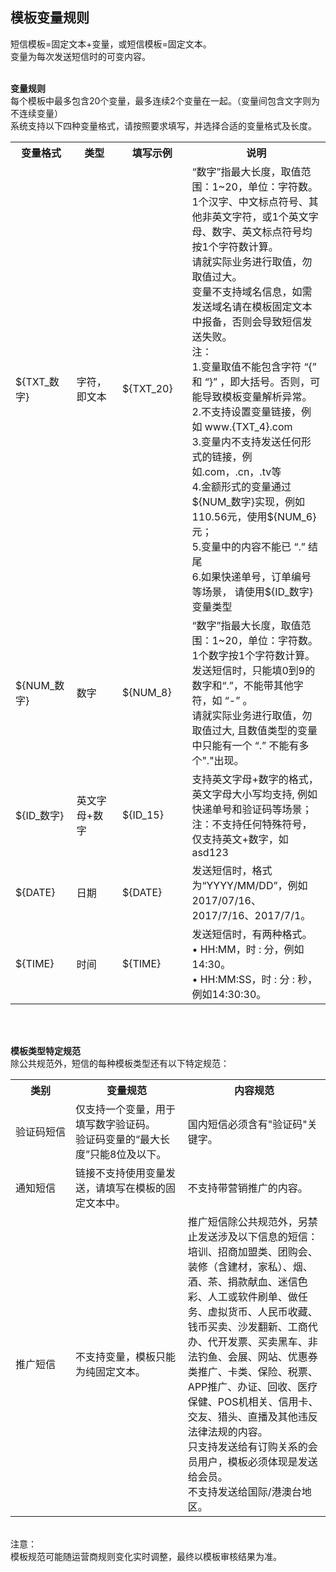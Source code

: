 ## 模板变量规则<br>

短信模板=固定文本+变量，或短信模板=固定文本。<br>
变量为每次发送短信时的可变内容。<br><br>

**变量规则**<br>
每个模板中最多包含20个变量，最多连续2个变量在一起。（变量间包含文字则为不连续变量）<br>
系统支持以下四种变量格式，请按照要求填写，并选择合适的变量格式及长度。<br>   

<table>
     <tr align="center">
        <th width="150">变量格式</th>
        <th width="150">类型</th>
        <th width="150">填写示例</th>
        <th width="400">说明</th>
     </tr>
      <tr>
         <td>${TXT_数字}</td>
         <td>字符，即文本</td>
         <td>${TXT_20}</td>
         <td>“数字”指最大长度，取值范围：1~20，单位：字符数。<br>
1个汉字、中文标点符号、其他非英文字符，或1个英文字母、数字、英文标点符号均按1个字符数计算。<br> 
请就实际业务进行取值，勿取值过大。<br>
变量不支持域名信息，如需发送域名请在模板固定文本中报备，否则会导致短信发送失败。<br>
注：<br>
1.变量取值不能包含字符 “{” 和 “}” ，即大括号。否则，可能导致模板变量解析异常。<br>
2.不支持设置变量链接，例如 www.{TXT_4}.com<br>
3.变量内不支持发送任何形式的链接，例如.com，.cn，.tv等<br>
4.金额形式的变量通过${NUM_数字}实现，例如110.56元，使用${NUM_6}元；<br>
5.变量中的内容不能已 “.” 结尾<br>
6.如果快递单号，订单编号等场景， 请使用${ID_数字}变量类型</td>
      </tr>
      <tr>
         <td>${NUM_数字}</td>
         <td>数字</td>
         <td>${NUM_8}</td>
         <td>“数字”指最大长度，取值范围：1~20，单位：字符数。1个数字按1个字符数计算。<br> 
发送短信时，只能填0到9的数字和“.”，不能带其他字符，如 “-” 。<br> 
请就实际业务进行取值，勿取值过大, 且数值类型的变量中只能有一个 “.” 不能有多个"."出现。</td>
      </tr>
        <tr>
         <td>${ID_数字}</td>
         <td>英文字母+数字</td>
         <td>${ID_15}</td>
         <td>支持英文字母+数字的格式，英文字母大小写均支持, 例如快递单号和验证码等场景；<br> 
注：不支持任何特殊符号，仅支持英文+数字，如asd123</td>
      </tr>
      <tr>
         <td>${DATE}</td>
         <td>日期</td>
         <td>${DATE}</td>
         <td>发送短信时，格式为“YYYY/MM/DD”，例如2017/07/16、2017/7/16、2017/7/1。</td
      </tr>
      <tr>
         <td>${TIME}</td>
         <td>时间</td>
         <td>${TIME}</td>
         <td>发送短信时，有两种格式。<br> 
•	HH:MM，时 : 分，例如14:30。<br> 
•	HH:MM:SS，时 : 分 : 秒，例如14:30:30。  </td>
      </tr>      
</table><br><br>

**模板类型特定规范**<br>
除公共规范外，短信的每种模板类型还有以下特定规范：<br>

<table>
     <tr align="center">
        <th width="150">类别</th>
        <th width="300">变量规范</th>
        <th width="400">内容规范</th>
     </tr>
      <tr>
         <td>验证码短信</td>
         <td>仅支持一个变量，用于填写数字验证码。<br> 
         验证码变量的“最大长度”只能8位及以下。</td>
         <td>国内短信必须含有"验证码"关键字。</td>
      </tr>
      <tr>
         <td>通知短信</td>
         <td>链接不支持使用变量发送，请填写在模板的固定文本中。</td>
         <td>不支持带营销推广的内容。</td>
      </tr>
      <tr>
         <td>推广短信</td>
         <td>不支持变量，模板只能为纯固定文本。</td>
         <td>推广短信除公共规范外，另禁止发送涉及以下信息的短信：培训、招商加盟类、团购会、装修（含建材，家私）、烟、酒、茶、捐款献血、迷信色彩、人工或软件刷单、做任务、虚拟货币、人民币收藏、钱币买卖、沙发翻新、工商代办、代开发票、买卖黑车、非法钓鱼、会展、网站、优惠券类推广、卡类、保险、税票、APP推广、办证、回收、医疗保健、POS机相关、信用卡、交友、猎头、直播及其他违反法律法规的内容。<br>
         只支持发送给有订购关系的会员用户，模板必须体现是发送给会员。<br>
         不支持发送给国际/港澳台地区。</td
      </tr> 
</table><br>
注意：<br>
模板规范可能随运营商规则变化实时调整，最终以模板审核结果为准。  
